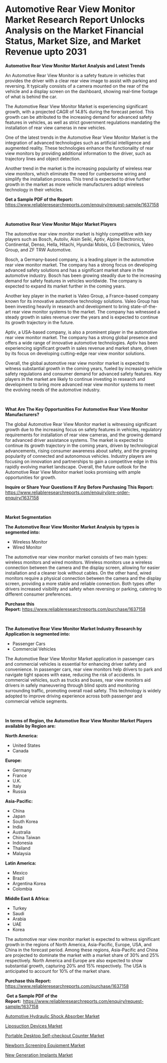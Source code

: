 <p><h1>Automotive Rear View Monitor Market Research Report Unlocks Analysis on the Market Financial Status, Market Size, and Market Revenue upto 2031</h1></p><p><strong>Automotive Rear View Monitor Market Analysis and Latest Trends</strong></p>
<p><p>An Automotive Rear View Monitor is a safety feature in vehicles that provides the driver with a clear rear view image to assist with parking and reversing. It typically consists of a camera mounted on the rear of the vehicle and a display screen on the dashboard, showing real-time footage of what is behind the car.</p><p>The Automotive Rear View Monitor Market is experiencing significant growth, with a projected CAGR of 14.8% during the forecast period. This growth can be attributed to the increasing demand for advanced safety features in vehicles, as well as strict government regulations mandating the installation of rear view cameras in new vehicles.</p><p>One of the latest trends in the Automotive Rear View Monitor Market is the integration of advanced technologies such as artificial intelligence and augmented reality. These technologies enhance the functionality of rear view monitors by providing additional information to the driver, such as trajectory lines and object detection.</p><p>Another trend in the market is the increasing popularity of wireless rear view monitors, which eliminate the need for cumbersome wiring and simplify the installation process. This trend is expected to drive further growth in the market as more vehicle manufacturers adopt wireless technology in their vehicles.</p></p>
<p><strong>Get a Sample PDF of the Report:&nbsp;</strong> <a href="https://www.reliableresearchreports.com/enquiry/request-sample/1637158">https://www.reliableresearchreports.com/enquiry/request-sample/1637158</a></p>
<p>&nbsp;</p>
<p><strong>Automotive Rear View Monitor Major Market Players</strong></p>
<p><p>The automotive rear view monitor market is highly competitive with key players such as Bosch, Autoliv, Aisin Seiki, Aptiv, Alpine Electronics, Continental, Denso, Hella, Hitachi, Hyundai Mobis, LG Electronics, Valeo Group, and ZF TRW Automotive.</p><p>Bosch, a Germany-based company, is a leading player in the automotive rear view monitor market. The company has a strong focus on developing advanced safety solutions and has a significant market share in the automotive industry. Bosch has been growing steadily due to the increasing demand for safety features in vehicles worldwide. The company is expected to expand its market further in the coming years.</p><p>Another key player in the market is Valeo Group, a France-based company known for its innovative automotive technology solutions. Valeo Group has been investing heavily in research and development to bring state-of-the-art rear view monitor systems to the market. The company has witnessed a steady growth in sales revenue over the years and is expected to continue its growth trajectory in the future.</p><p>Aptiv, a USA-based company, is also a prominent player in the automotive rear view monitor market. The company has a strong global presence and offers a wide range of innovative automotive technologies. Aptiv has been experiencing significant growth in sales revenue and market share, driven by its focus on developing cutting-edge rear view monitor solutions.</p><p>Overall, the global automotive rear view monitor market is expected to witness substantial growth in the coming years, fueled by increasing vehicle safety regulations and consumer demand for advanced safety features. Key players in the market are likely to continue investing in research and development to bring more advanced rear view monitor systems to meet the evolving needs of the automotive industry.</p></p>
<p>&nbsp;</p>
<p><strong>What Are The Key Opportunities For Automotive Rear View Monitor Manufacturers?</strong></p>
<p><p>The global Automotive Rear View Monitor market is witnessing significant growth due to the increasing focus on safety features in vehicles, regulatory requirements for installation of rear view cameras, and the growing demand for advanced driver assistance systems. The market is expected to continue its growth trajectory in the coming years, driven by technological advancements, rising consumer awareness about safety, and the growing popularity of connected and autonomous vehicles. Industry players are focusing on innovation and partnerships to gain a competitive edge in this rapidly evolving market landscape. Overall, the future outlook for the Automotive Rear View Monitor market looks promising with ample opportunities for growth.</p></p>
<p><strong>Inquire or Share Your Questions If Any Before Purchasing This Report:</strong> <a href="https://www.reliableresearchreports.com/enquiry/pre-order-enquiry/1637158">https://www.reliableresearchreports.com/enquiry/pre-order-enquiry/1637158</a></p>
<p>&nbsp;</p>
<p><strong>Market Segmentation</strong></p>
<p><strong>The Automotive Rear View Monitor Market Analysis by types is segmented into:</strong></p>
<p><ul><li>Wireless Monitor</li><li>Wired Monitor</li></ul></p>
<p><p>The automotive rear view monitor market consists of two main types: wireless monitors and wired monitors. Wireless monitors use a wireless connection between the camera and the display screen, allowing for easier installation and a cleaner look without cables. On the other hand, wired monitors require a physical connection between the camera and the display screen, providing a more stable and reliable connection. Both types offer drivers increased visibility and safety when reversing or parking, catering to different consumer preferences.</p></p>
<p><strong>Purchase this Report:&nbsp;</strong><a href="https://www.reliableresearchreports.com/purchase/1637158">https://www.reliableresearchreports.com/purchase/1637158</a></p>
<p>&nbsp;</p>
<p><strong>The Automotive Rear View Monitor Market Industry Research by Application is segmented into:</strong></p>
<p><ul><li>Passenger Cars</li><li>Commercial Vehicles</li></ul></p>
<p><p>The Automotive Rear View Monitor Market application in passenger cars and commercial vehicles is essential for enhancing driver safety and convenience. In passenger cars, rear view monitors help drivers to park and navigate tight spaces with ease, reducing the risk of accidents. In commercial vehicles, such as trucks and buses, rear view monitors aid drivers in safely maneuvering through blind spots and monitoring surrounding traffic, promoting overall road safety. This technology is widely adopted to improve driving experience across both passenger and commercial vehicle segments.</p></p>
<p>&nbsp;</p>
<p><strong>In terms of Region, the Automotive Rear View Monitor Market Players available by Region are:</strong></p>
<p>
    <p> <strong> North America: </strong>
        <ul>
            <li>United States</li>
            <li>Canada</li>
        </ul>
        </p> 
    <p> <strong> Europe: </strong>
        <ul>
            <li>Germany</li>
            <li>France</li>
            <li>U.K.</li>
            <li>Italy</li>
            <li>Russia</li>
        </ul>
        </p> 
    <p> <strong> Asia-Pacific: </strong>
        <ul>
            <li>China</li>
            <li>Japan</li>
            <li>South Korea</li>
            <li>India</li>
            <li>Australia</li>
            <li>China Taiwan</li>
            <li>Indonesia</li>
            <li>Thailand</li>
            <li>Malaysia</li>
        </ul>
        </p> 
    <p> <strong> Latin America: </strong>
        <ul>
            <li>Mexico</li>
            <li>Brazil</li>
            <li>Argentina Korea</li>
            <li>Colombia</li>
        </ul>
        </p> 
    <p> <strong> Middle East & Africa: </strong>
        <ul>
            <li>Turkey</li>
            <li>Saudi</li>
            <li>Arabia</li>
            <li>UAE</li>
            <li>Korea</li>
        </ul>
    </p>
    </p>
<p><p>The automotive rear view monitor market is expected to witness significant growth in the regions of North America, Asia-Pacific, Europe, USA, and China in the forecast period. Among these regions, Asia-Pacific and China are projected to dominate the market with a market share of 30% and 25% respectively. North America and Europe are also expected to show substantial growth, capturing 20% and 15% respectively. The USA is anticipated to account for 10% of the market share.</p></p>
<p><strong>Purchase this Report: </strong><a href="https://www.reliableresearchreports.com/purchase/1637158">https://www.reliableresearchreports.com/purchase/1637158</a></p>
<p>&nbsp;<strong>Get a Sample PDF of the Report:&nbsp;&nbsp;</strong><a href="https://www.reliableresearchreports.com/enquiry/request-sample/1637158">https://www.reliableresearchreports.com/enquiry/request-sample/1637158</a></p>
<p><strong></strong></p>
<p><p><a href="https://github.com/sonuprakash1/Market-Research-Report-List-1/blob/main/automotive-hydraulic-shock-absorber-market.md">Automotive Hydraulic Shock Absorber Market</a></p><p><a href="https://medium.com/p/871ebcb87172/edit">Liposuction Devices Market</a></p><p><a href="https://github.com/jhcraigie/Market-Research-Report-List-1/blob/main/portable-desktop-self-checkout-counter-market.md">Portable Desktop Self-checkout Counter Market</a></p><p><a href="https://medium.com/p/1584dbe6e55d/edit">Newborn Screening Equipment Market</a></p><p><a href="https://medium.com/p/632eafaa37c0/edit">New Generation Implants Market</a></p></p>
